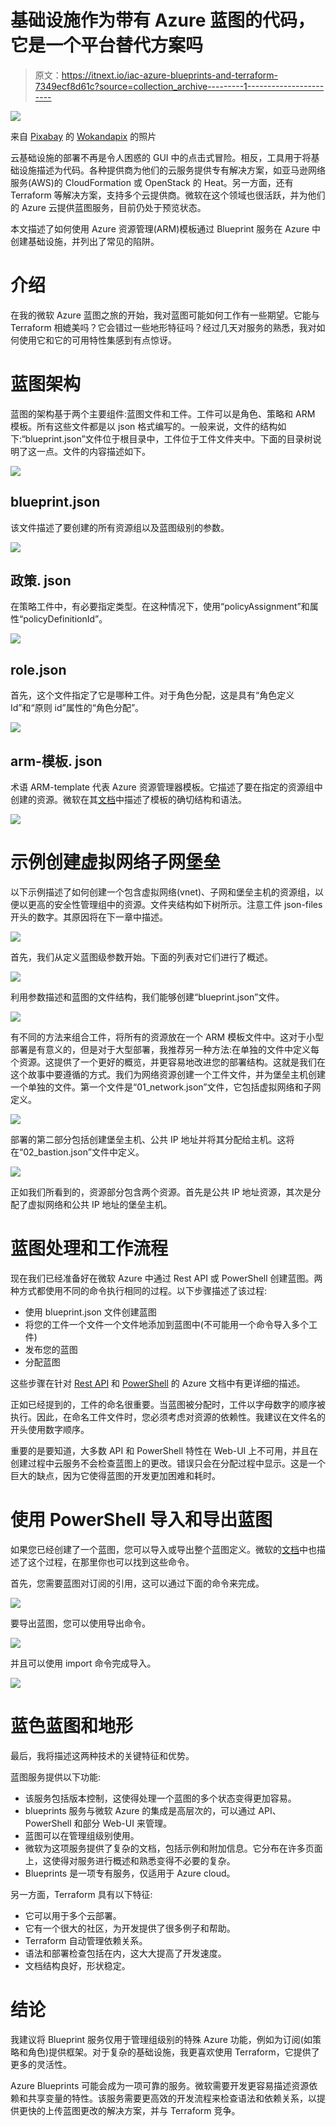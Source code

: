 # 基础设施作为带有 Azure 蓝图的代码，它是一个平台替代方案吗

> 原文：<https://itnext.io/iac-azure-blueprints-and-terraform-7349ecf8d61c?source=collection_archive---------1----------------------->

![](img/2b4abeff73bbe849d7770e214ac8fbc3.png)

来自 [Pixabay](https://pixabay.com/de/photos/blaupause-herrscher-architektur-964630/) 的 [Wokandapix](https://pixabay.com/de/users/wokandapix-614097/) 的照片

云基础设施的部署不再是令人困惑的 GUI 中的点击式冒险。相反，工具用于将基础设施描述为代码。各种提供商为他们的云服务提供专有解决方案，如亚马逊网络服务(AWS)的 CloudFormation 或 OpenStack 的 Heat。另一方面，还有 Terraform 等解决方案，支持多个云提供商。微软在这个领域也很活跃，并为他们的 Azure 云提供蓝图服务，目前仍处于预览状态。

本文描述了如何使用 Azure 资源管理(ARM)模板通过 Blueprint 服务在 Azure 中创建基础设施，并列出了常见的陷阱。

# 介绍

在我的微软 Azure 蓝图之旅的开始，我对蓝图可能如何工作有一些期望。它能与 Terraform 相媲美吗？它会错过一些地形特征吗？经过几天对服务的熟悉，我对如何使用它和它的可用特性集感到有点惊讶。

# 蓝图架构

蓝图的架构基于两个主要组件:蓝图文件和工件。工件可以是角色、策略和 ARM 模板。所有这些文件都是以 json 格式编写的。一般来说，文件的结构如下:“blueprint.json”文件位于根目录中，工件位于工件文件夹中。下面的目录树说明了这一点。文件的内容描述如下。

![](img/179c8b696c9f3848a59a412280d26808.png)

## blueprint.json

该文件描述了要创建的所有资源组以及蓝图级别的参数。

![](img/2c4d22b8f542732514fa3d9bb7c5a1e9.png)

## 政策. json

在策略工件中，有必要指定类型。在这种情况下，使用“policyAssignment”和属性“policyDefinitionId”。

![](img/48c3068620f0b690b4b6ff391331bcd0.png)

## role.json

首先，这个文件指定了它是哪种工件。对于角色分配，这是具有“角色定义 Id”和“原则 id”属性的“角色分配”。

![](img/7c15f5097dfc747f7595307e1187ccbe.png)

## arm-模板. json

术语 ARM-template 代表 Azure 资源管理器模板。它描述了要在指定的资源组中创建的资源。微软在其[文档](https://docs.microsoft.com/en-us/azure/azure-resource-manager/templates/template-syntax)中描述了模板的确切结构和语法。

![](img/b7053e49762274bbadf72f657527d7ee.png)

# 示例创建虚拟网络子网堡垒

以下示例描述了如何创建一个包含虚拟网络(vnet)、子网和堡垒主机的资源组，以便以更高的安全性管理组中的资源。文件夹结构如下树所示。注意工件 json-files 开头的数字。其原因将在下一章中描述。

![](img/10162447e272064efb67804dbb5176e8.png)

首先，我们从定义蓝图级参数开始。下面的列表对它们进行了概述。

![](img/0797beb24dd9adc01987c87c80b8a240.png)

利用参数描述和蓝图的文件结构，我们能够创建“blueprint.json”文件。

![](img/b63d7ec467760444537d2906c3cef3b7.png)

有不同的方法来组合工件，将所有的资源放在一个 ARM 模板文件中。这对于小型部署是有意义的，但是对于大型部署，我推荐另一种方法:在单独的文件中定义每个资源。这提供了一个更好的概览，并更容易地改进您的部署结构。这就是我们在这个故事中要遵循的方式。我们为网络资源创建一个工件文件，并为堡垒主机创建一个单独的文件。第一个文件是“01_network.json”文件，它包括虚拟网络和子网定义。

![](img/2cbe9978a93fbe8906e64fbbdef4f171.png)

部署的第二部分包括创建堡垒主机、公共 IP 地址并将其分配给主机。这将在“02_bastion.json”文件中定义。

![](img/c77e9ef50b27f6b88a92411ccf8861ad.png)

正如我们所看到的，资源部分包含两个资源。首先是公共 IP 地址资源，其次是分配了虚拟网络和公共 IP 地址的堡垒主机。

# 蓝图处理和工作流程

现在我们已经准备好在微软 Azure 中通过 Rest API 或 PowerShell 创建蓝图。两种方式都使用不同的命令执行相同的过程。以下步骤描述了该过程:

*   使用 blueprint.json 文件创建蓝图
*   将您的工件一个文件一个文件地添加到蓝图中(不可能用一个命令导入多个工件)
*   发布您的蓝图
*   分配蓝图

这些步骤在针对 [Rest API](https://docs.microsoft.com/en-us/azure/governance/blueprints/create-blueprint-rest-api) 和 [PowerShell](https://docs.microsoft.com/en-us/azure/governance/blueprints/create-blueprint-powershell) 的 Azure 文档中有更详细的描述。

正如已经提到的，工件的命名很重要。当蓝图被分配时，工件以字母数字的顺序被执行。因此，在命名工件文件时，您必须考虑对资源的依赖性。我建议在文件名的开头使用数字顺序。

重要的是要知道，大多数 API 和 PowerShell 特性在 Web-UI 上不可用，并且在创建过程中云服务不会检查蓝图上的更改。错误只会在分配过程中显示。这是一个巨大的缺点，因为它使得蓝图的开发更加困难和耗时。

# 使用 PowerShell 导入和导出蓝图

如果您已经创建了一个蓝图，您可以导入或导出整个蓝图定义。微软的[文档](https://docs.microsoft.com/bs-latn-ba/azure/governance/blueprints/how-to/import-export-ps)中也描述了这个过程，在那里你也可以找到这些命令。

首先，您需要蓝图对订阅的引用，这可以通过下面的命令来完成。

![](img/a36b380f2b9cb4a668ef0738c6ccb784.png)

要导出蓝图，您可以使用导出命令。

![](img/7d8ceb8f4f6184faace44e351445f0e8.png)

并且可以使用 import 命令完成导入。

![](img/6e606bc2acdd6eb65a7fcfe1ad09b781.png)

# 蓝色蓝图和地形

最后，我将描述这两种技术的关键特征和优势。

蓝图服务提供以下功能:

*   该服务包括版本控制，这使得处理一个蓝图的多个状态变得更加容易。
*   blueprints 服务与微软 Azure 的集成是高层次的，可以通过 API、PowerShell 和部分 Web-UI 来管理。
*   蓝图可以在管理组级别使用。
*   微软为这项服务提供了复杂的文档，包括示例和附加信息。它分布在许多页面上，这使得对服务进行概述和熟悉变得不必要的复杂。
*   Blueprints 是一项专有服务，仅适用于 Azure cloud。

另一方面，Terraform 具有以下特征:

*   它可以用于多个云部署。
*   它有一个很大的社区，为开发提供了很多例子和帮助。
*   Terraform 自动管理依赖关系。
*   语法和部署检查包括在内，这大大提高了开发速度。
*   文档结构良好，形状稳定。

# 结论

我建议将 Blueprint 服务仅用于管理组级别的特殊 Azure 功能，例如为订阅(如策略和角色)提供框架。对于复杂的基础设施，我更喜欢使用 Terraform，它提供了更多的灵活性。

Azure Blueprints 可能会成为一项可靠的服务。微软需要开发更容易描述资源依赖和共享变量的特性。该服务需要更高效的开发流程来检查语法和依赖关系，以提供更快的上传蓝图更改的解决方案，并与 Terraform 竞争。